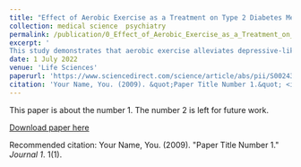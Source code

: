 ```yaml
---
title: "Effect of Aerobic Exercise as a Treatment on Type 2 Diabetes Mellitus with Depression-like Behavior Zebrafish. "
collection: medical science  psychiatry
permalink: /publication/0_Effect_of_Aerobic_Exercise_as_a_Treatment_on_Type_2_Diabetes_Mellitus_with_Depression-like_Behavior_Zebrafish
excerpt: '
This study demonstrates that aerobic exercise alleviates depressive-like behavior in zebrafish models of type 2 diabetes mellitus by reducing inflammation and modulating antidepressant biomarkers, supporting its use in treating comorbid depression in T2DM patients.'
date: 1 July 2022
venue: 'Life Sciences'
paperurl: 'https://www.sciencedirect.com/science/article/abs/pii/S0024320522002788?via%3Dihub'
citation: 'Your Name, You. (2009). &quot;Paper Title Number 1.&quot; <i>Journal 1</i>. 1(1).'
---
```

This paper is about the number 1. The number 2 is left for future work.

[Download paper here](https://www.sciencedirect.com/science/article/abs/pii/S0024320522002788?via%3Dihub)


Recommended citation: Your Name, You. (2009). "Paper Title Number 1." <i>Journal 1</i>. 1(1).
